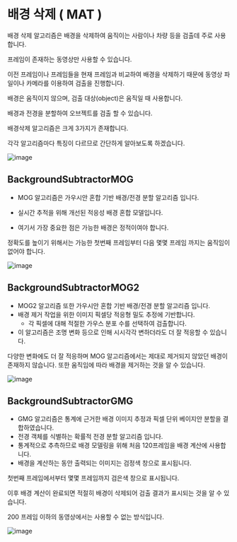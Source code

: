 # 배경 삭제 ( MAT )
배경 삭제 알고리즘은 배경을 삭제하여 움직이는 사람이나 차량 등을 검출데 주로 사용합니다.

프레임이 존재하는 동영상만 사용할 수 있습니다.

이전 프레임이나 프레임들을 현재 프레임과 비교하여 배경을 삭제하기 때문에 동영상 파일이나 카메라를 이용하여 검출을 진행합니다.

배경은 움직이지 않으며, 검출 대상(object)은 움직일 때 사용합니다.

배경과 전경을 분할하여 오브젝트를 검출 할 수 있습니다.

배경삭제 알고리즘은 크게 3가지가 존재합니다. 

각각 알고리즘마다 특징이 다르므로 간단하게 알아보도록 하겠습니다.

![image](https://github.com/user-attachments/assets/e83eb848-5842-4916-9066-97bd873457ba)

## BackgroundSubtractorMOG

- MOG 알고리즘은 가우시안 혼합 기반 배경/전경 분할 알고리즘 입니다.

- 실시간 추적을 위해 개선된 적응성 배경 혼합 모델입니다.

- 여기서 가장 중요한 점은 가능한 배경은 정적이여야 합니다.

정확도를 높이기 위해서는 가능한 첫번째 프레임부터 다음 몇몇 프레임 까지는 움직임이 없어야 합니다.

![image](https://github.com/user-attachments/assets/1306e22e-cb79-4751-b868-84285a7bc674)

## BackgroundSubtractorMOG2

- MOG2 알고리즘 또한 가우시안 혼합 기반 배경/전경 분할 알고리즘 입니다.
- 배경 제거 작업을 위한 이미지 픽셀당 적응형 밀도 추정에 기반합니다.
  - 각 픽셀에 대해 적절한 가우스 분포 수를 선택하여 검출합니다.
- 이 알고리즘은 조명 변화 등으로 인해 시시각각 변하더라도 더 잘 적응할 수 있습니다.

다양한 변화에도 더 잘 적응하며 MOG 알고리즘에서는 제대로 제거되지 않았던 배경이 존재하지 않습니다. 또한 움직임에 따라 배경을 제거하는 것을 알 수 있습니다.

![image](https://github.com/user-attachments/assets/b98b338c-6d3e-4aae-80b7-1ac88b1216a1)

## BackgroundSubtractorGMG

- GMG 알고리즘은 통계에 근거한 배경 이미지 추정과 픽셀 단위 베이지안 분할을 결합하였습니다.
- 전경 객체를 식별하는 확률적 전경 분할 알고리즘 입니다.
- 통계적으로 추측하므로 배경 모델링을 위해 처음 120프레임을 배경 계산에 사용합니다.
- 배경을 계산하는 동안 출력되는 이미지는 검정색 창으로 표시됩니다.

첫번째 프레임에서부터 몇몇 프레임까지 검은색 창으로 표시됩니다.

이후 배경 계산이 완료되면 적절히 배경이 삭제되어 검출 결과가 표시되는 것을 알 수 있습니다.

200 프레임 이하의 동영상에서는 사용할 수 없는 방식입니다.

![image](https://github.com/user-attachments/assets/182fa7a9-361b-4716-b8cc-b2e53b71865d)

